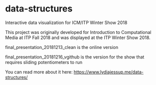 # data-structures
Interactive data visualization for ICM/ITP Winter Show 2018

This project was originally developed for Introduction to Computational Media at ITP Fall 2018 and was displayed at the ITP Winter Show 2018.

final_presentation_20181213_clean is the online version

final_presentation_20181216_vgithub is the version for the show that requires sliding potentiometers to run

You can read more about it here: https://www.lydiajessup.me/data-structures/
